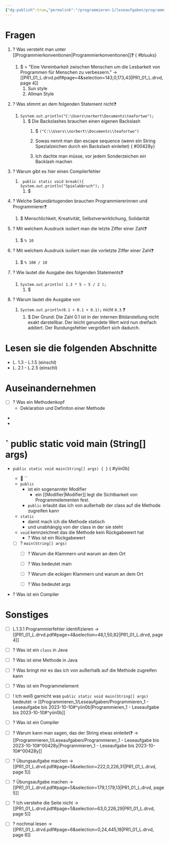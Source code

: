 ```yaml
---
{"dg-publish":true,"permalink":"/programmieren-1/leseaufgaben/programmieren-1-leseaufgabe-bis-2023-10-10/","tags":["Programmieren_1","Leseaufgabe","MDI"]}
---
```


# Fragen

1. ? Was versteht man unter [[Programmierkonventionen\|Programmierkonventionen]]❓
{ #bluuks}

	1. $ > "Eine Vereinbarkeit zwischen Menschen um die Lesbarkeit von Programmen für Menschen zu verbessern." → [[PR1_01_L.drvd.pdf#page=4&selection=143,0,173,43\|PR1_01_L.drvd, page 4]]
		1. Sun style
		2. Allman Style
2. ? Was stimmt an dem folgenden Statement nicht❓
	1. `System.out.println("C:\Users\norbert\Documents\teafortwo");`
		1. $ Die Backslashes brauchen einen eigenen Backslash 
			1. $ `("C:\\Users\\norbert\\Documents\\teafortwo")`
			2. Sowas nennt man dan escape sequence (wenn ein String Spezialzeichen durch ein Backslash einleitet)
{ #00428y}

			3. Ich dachte man müsse, vor jedem Sonderzeichen ein Backlash machen
3. ? Warum gibt es hier einen Compilerfehler
	1. ` public static void break(){ System.out.println("Spielabbruch"); }`
		1. $ 
4. ? Welche Sekundärtugenden brauchen Programmiererinnen und Programmierer❓
	1. $ Menschlichkeit, Kreativität, Selbstverwirklichung, Solidarität
5. ? Mit welchem Ausdruck isoliert man die letzte Ziffer einer Zahl❓
	1. $ `% 10`
6. ? Mit welchem Ausdruck isoliert man die vorletzte Ziffer einer Zahl❓
	1. $ `% 100 / 10`
7. ? Wie lautet die Ausgabe des folgenden Statements❓
	1. `System.out.println( 1.3 * 5 – 5 / 2 );`
		1. $ 
8. ? Warum lautet die Ausgabe von
	1.  `System.out.println(0.1 + 0.1 + 0.1);` nicht `0.3` ❓
		1. $ Der Grund: Die Zahl 0.1 ist in der internen Bitdarstellung nicht exakt darstellbar. Der leicht gerundete Wert wird nun dreifach addiert. Der Rundungsfehler vergrößert sich dadurch.

# Lesen sie die folgenden Abschnitte

- L. 1.3 - L.1.5 (einschl)
- L. 2.1 - L.2.5 (einschl)




# Auseinandernehmen







- [ ] ? Was ein Methodenkopf
	- Deklaration und Definiton einer Methode
- 
- 




# ` public static void main (String[] args)

- `public static void main(String[] args) { }` 
{ #yiin0b}

	- 🔎 ``
	- `public` 
		- ist ein sogenannter Modifier
			- ein [[Modifier\|Modifier]] legt die Sichtbarkeit von Programmelementen fest.
		- `public` erlaubt das ich von außerhalb der class auf die Methode zugreifen kann
	- `static` 
		- damit mach ich die Methode statisch
		- und unabhängig von der class in der sie steht
	- `void` kennzeichnet das die Methode kein Rückgabewert hat
		- ? Was ist ein Rückgabewert
	- [ ] ? `main(String[] args)`
		- [ ] ? Warum die Klammern und warum an dem Ort 
		- [ ] ? Was bedeutet main 
		- [ ] ? Warum die eckigen Klammern  und warum an dem Ort
		- [ ] ? Was bedeutet args




- ? Was ist ein Compiler




# Sonstiges

- [ ] L.1.3.1 Programmierfehler identifizieren → [[PR1_01_L.drvd.pdf#page=4&selection=46,1,50,82\|PR1_01_L.drvd, page 4]]


- [ ] ? Was ist ein `class` in Java
- [ ] ? Was ist eine Methode in Java
- [ ] ? Was bringt mir es das ich von außerhalb auf die Methode zugreifen kann 
- [ ] ? Was ist ein Programmelement
- [ ] ! Ich weiß garnicht was `public static void main(String[] args)` bedeutet → [[Programmieren_1/Leseaufgaben/Programmieren_1 - Leseaufgabe bis 2023-10-10#^yiin0b\|Programmieren_1 - Leseaufgabe bis 2023-10-10#^yiin0b]]
- [ ] ? Was ist ein Compiler
- [ ] ? Warum kann man sagen, das der String etwas einleitet❓ → [[Programmieren_1/Leseaufgaben/Programmieren_1 - Leseaufgabe bis 2023-10-10#^00428y\|Programmieren_1 - Leseaufgabe bis 2023-10-10#^00428y]]
- [ ] ? Übungsaufgabe machen → [[PR1_01_L.drvd.pdf#page=5&selection=222,0,226,31\|PR1_01_L.drvd, page 5]]
- [ ] ? Übungsaufgabe machen → [[PR1_01_L.drvd.pdf#page=5&selection=179,1,179,13\|PR1_01_L.drvd, page 5]]
- [ ] ? Ich verstehe die Seite nicht → [[PR1_01_L.drvd.pdf#page=5&selection=63,0,226,29\|PR1_01_L.drvd, page 5]]
- [ ] ? nochmal lesen → [[PR1_01_L.drvd.pdf#page=6&selection=0,24,445,18\|PR1_01_L.drvd, page 6]]



